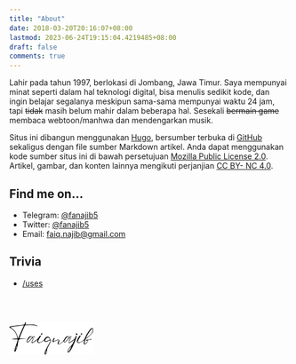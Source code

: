 ```yaml
---
title: "About"
date: 2018-03-20T20:16:07+08:00
lastmod: 2023-06-24T19:15:04.4219485+08:00
draft: false
comments: true
---
```


Lahir pada tahun 1997, berlokasi di Jombang, Jawa Timur. Saya mempunyai minat seperti dalam hal teknologi digital, bisa menulis sedikit kode, dan ingin belajar segalanya meskipun sama-sama mempunyai waktu 24 jam, tapi ~~tidak~~ masih belum mahir dalam beberapa hal. Sesekali ~~bermain game~~ membaca webtoon/manhwa dan mendengarkan musik.

Situs ini dibangun menggunakan [Hugo](https://gohugo.io/), bersumber terbuka di [GitHub](https://github.com/fanajib5/hugo-site) sekaligus dengan file sumber Markdown artikel. Anda dapat menggunakan kode sumber situs ini di bawah persetujuan [Mozilla Public License 2.0](https://opensource.org/license/mpl-2-0/). Artikel, gambar, dan konten lainnya mengikuti perjanjian [CC BY- NC 4.0](https://creativecommons.org/licenses/by-nc/4.0/deed.zh).

## Find me on…

* Telegram: [@fanajib5](http://t.me/fanajib5)
* Twitter: [@fanajib5](https://twitter.com/fanajib5)
* Email: [faiq.najib@gmail.com](mailto:faiq.najib@gmail.com)

## Trivia

* [/uses](/uses)

<br/></br>

<img style="max-width: 30%; float=left;" src="Faiqnajib-handwriting-_1_.webp" alt="tanda tangan dibuat di canva.com" title="Faiq Najib Al-Aziz">

<br/></br>
